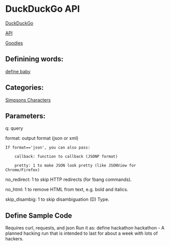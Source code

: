 # DuckDuckGo API

[DuckDuckGo](http://www.duckduckgo.com)

[API](http://duckduckgo.com/api.html)

[Goodies](http://duckduckgo.com/goodies.html)

## Definining words:
[define baby](http://duckduckgo.com/?q=define+baby)

## Categories:
[Simpsons Characters](http://duckduckgo.com/?q=simpsons+characters)

## Parameters:
q: query

format: output format (json or xml)

	If format=='json', you can also pass:
	
   		callback: function to callback (JSONP format)
   		
   		pretty: 1 to make JSON look pretty (like JSONView for Chrome/Firefox)
   		
   no\_redirect: 1 to skip HTTP redirects (for !bang commands).
   
   no\_html: 1 to remove HTML from text, e.g. bold and italics.
   
   skip\_disambig: 1 to skip disambiguation (D) Type.
   


## Define Sample Code
Requires curl, requests, and json
Run it as:
	define hackathon
	hackathon - A planned hacking run that is intended to last for about a week with lots of hackers.
